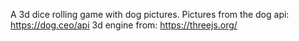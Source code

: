 A 3d dice rolling game with dog pictures.
Pictures from the dog api: https://dog.ceo/api
3d engine from: https://threejs.org/

